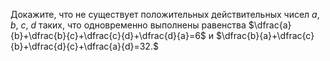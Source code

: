 Докажите, что не существует положительных действительных чисел $a$, $b$, $c$, $d$ таких, что одновременно выполнены равенства 
$\dfrac{a}{b}+\dfrac{b}{c}+\dfrac{c}{d}+\dfrac{d}{a}=6$ и $\dfrac{b}{a}+\dfrac{c}{b}+\dfrac{d}{c}+\dfrac{a}{d}=32.$